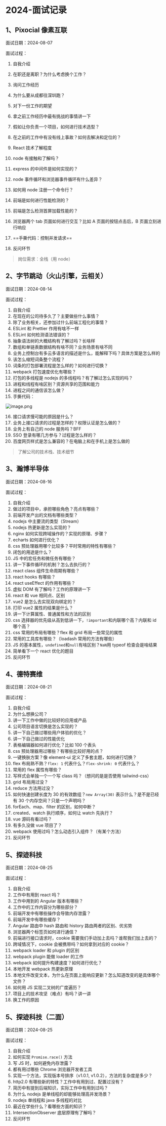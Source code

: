 # 2024-面试记录

## 1、Pixocial 像素互联

面试日期：2024-08-07

面试过程：

1. 自我介绍

2. 在职还是离职？为什么考虑换个工作？

3. 询问工作经历
4. 为什么要从成都往深圳跑？
5. 对下一份工作的期望
6. 拿之前工作经历中最有挑战的事情讲一下
7. 假如让你负责一个项目，如何进行技术选型？
8. 在之前的工作中有没有线上事故？如何去解决和定位的？
9. React 技术了解程度
10. node 有接触和了解吗？
11. express 的中间件是如何实现的？
12. node 事件循环和浏览器事件循环有什么差异？
13. 如何用 node 注册一个命令行？
14. 前端是如何进行性能检测的？
15. 前端是怎么检测首屏加载性能的？
16. 浏览器两个 tab 页面如何进行交互？比如 A 页面的按钮点击后，B 页面立刻进行响应

17. ==手撕代码：控制并发请求==
18. 反问环节

> 岗位需求：全栈（用 node）

## 2、字节跳动（火山引擎，云相关）

面试日期：2024-08-14

面试过程：

1. 自我介绍
2. 在现在的公司待多久了？主要做些什么事情？
3. 除了业务相关，还参加过什么前端工程化的事情？
4. ESLint 和 Prettier 作用有啥不一样
5. ESLint 如何检测语法错误的？
6. 抽象语法树的大概结构有了解过吗？长啥样
7. 数组和单链表数据结构有啥不同？业务场景有啥不同
8. 业务上控制台有多云多语言的描述是什么，能解释下吗？具体方案是怎么样的
9. 该怎么缩短词条整个流程？
10. 词条的打包部署流程是怎么样的？如何进行切换？
11. webpack 打包速度优化有哪些？
12. 打包的多线程是 nodejs 的多线程吗？有了解过怎么实现的吗？
13. 进程和线程有啥区别？资源共享的范围和能力
14. 进程之间的通信该怎么做？
15. 手撕代码：

![image.png](https://s2.loli.net/2024/08/15/7L4UIjyf9O1wxKT.png)

16. 接口请求慢可能的原因是什么？
17. 业务上接口请求的过程是怎样的？权限认证是怎么做的？
18. 业务上有自己的 node 服务吗？BFF
19. SSO 登录有哪几方参与？过程是怎么样的？
20. 百度网页样式是怎么兼容的？在电脑上和在手机上是怎么做的

> 了解公司的技术栈、技术细节

## 3、瀚博半导体

面试日期：2024-08-16

面试过程：

1. 自我介绍
2. 做过的项目中，承担哪些角色？亮点有哪些？
3. 前端开发产出的文档有哪些类型？
4. nodejs 中主要流的类型（Stream）
5. nodejs 热更新是怎么实现的？
6. nginx 如何实现跨域操作的？实现的原理、步骤？
7. echarts 如何进行优化？
8. css 预处理器用哪个比较多？平时常用的特性有哪些？
9. 闭包的用途是什么？
10. JS 中的宏任务和微任务有哪些？
11. 讲一下事件循环的机制？怎么去执行的？
12. react class 组件生命周期有哪些？
13. react hooks 有哪些？
14. react useEffect 的作用有哪些？
15. 虚拟 DOM 有了解吗？工作的原理讲一下
16. react 和 vue 相同点、区别
17. vue2 是怎么去实现双向绑定的？
18. 打印 vue2 属性的结果是什么？
19. 讲一下计算属性、普通属性和方法的区别
20. css 选择器的优先级从高到低讲一下，`!important`和内联哪个高？内联和 id 哪个高？
21. css 常用的布局有哪些？flex 和 grid 布局一些常见的属性
22. 常用的工具库有哪些？（loadash 常用的方法有哪些）
23. JS 的基本属性，`undefined`和`null`有啥区别？`NaN`用 typeof 检查会是啥结果
24. 简单看下一个 react 优化的题目
25. 反问环节

## 4、德特赛维

面试日期：2024-08-21

面试过程：

1. 自我介绍
2. 为什么想换公司？
3. 讲一下工作中做的比较好的应用或产品
4. 公司项目语言切换是怎么实现的？
5. 讲一下自己做过哪些用户体验的优化？
6. 讲一下自己做过的性能优化
7. 表格编辑器如何进行优化？比如 100 个表头
8. css 预处理器用过哪些？有哪些比较好用的点？
9. 一键换肤方案？像 element-ui 定义了多套主题，如何进行切换？
10. flex 布局熟不熟？`flex: 1` 代表什么？`flex-shrink: 0` 代表什么？
11. 常用的 flex 属性有哪些？
12. 写样式会单独一个一个写 class 吗？（想问的是是否使用 tailwind-css）
13. grid 布局用过没？
14. reduce 方法用过没？
15. 如何快速创建长度为 30 的有效数组？`new Array(30)` 表示什么？是不是已经有 30 个内存空间？只是一个声明吗？
16. forEach、map、filter 的区别，如何中断？
17. created、watch 执行顺序，如何让 watch 先执行？
18. vue 源码有看过吗？
19. 有多久没做 vue 项目了？
20. webpack 使用过吗？怎么动态引入组件？（有某个方法）
21. 反问环节

## 5、探迹科技

面试日期：2024-08-25

面试过程：

1. 自我介绍
2. 工作中有用到 react 吗？
3. 工作中用到的 Angular 版本有哪些？
4. 工作中的工作内容分为哪些部分？
5. 前端开发中有哪些操作会导致内存泄露？
6. 前端开发中有哪些缓存？
7. Angular 路由中 hash 路由和 history 路由两者的区别、优劣势
8. 浏览器两个标签页如何进行通信？
9. 前端进行接口请求时，cookie 需要我们手动加上去吗？谁帮我们加上去的？
10. 跨域情况下，cookie 会被携带吗？如何拿到对应的 cookie？
11. webpack loader 和 plugin 的区别
12. webpack plugin 能做 loader 的工作
13. webpack 如何提升构建速度？如何进行优化？
14. 本地开发 webpack 热更新原理
15. 本地文件改变文本，为什么在页面上能响应更新？怎么知道改变的是具体哪个文件？
16. 如何用 JS 实现二叉树的广度遍历？
17. 项目上的技术攻坚（难点）有吗？讲一讲
18. 换工作的原因

## 5、探迹科技（二面）

面试日期：2024-08-25

面试过程：

1. 自我介绍
2. 如何实现 `Promise.race()` 方法
3. 写 JS 时，如何避免内存泄露？
4. 都有用过哪些 Chrome 浏览器开发者工具
5. 实现一个方法，实现版本号排序（v1.0.1, v1.0.2），方法的复杂度是多少？
6. http2.0 有哪些新的特性？工作中有用到过、配置过没有？
7. 简历中有提到后端知识，实际工作中有用到过吗？
8. 为什么 nodejs 是单线程的却能够处理高并发场景？
9. nodejs 单线程和 java 多线程的对比
10. 最近在学些什么？看哪些方面的知识？
11. IntersectionObserver 底层原理有了解吗？
12. 反问环节
